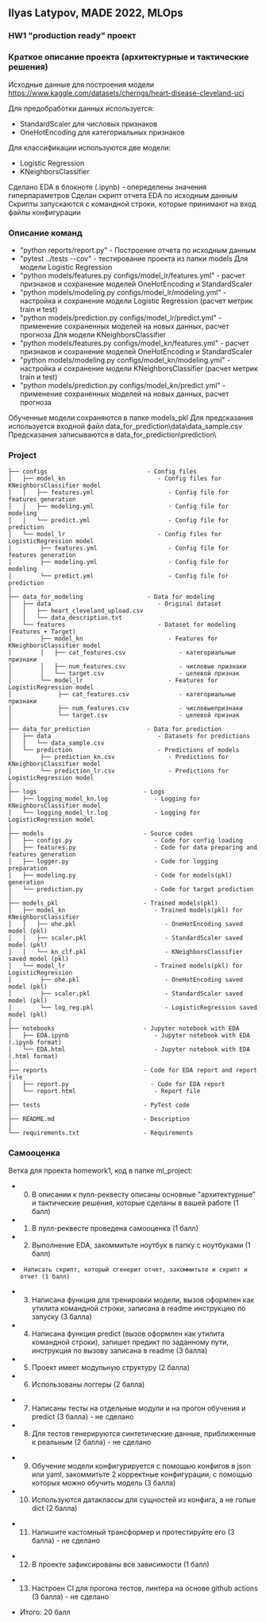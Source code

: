 ## Ilyas Latypov, MADE 2022, MLOps
### HW1 "production ready" проект

### Краткое описание проекта (архитектурные и тактические решения)

Исходные данные для построения модели https://www.kaggle.com/datasets/cherngs/heart-disease-cleveland-uci

Для предобработки данных используется:
 - StandardScaler для числовых признаков
 - OneHotEncoding для категориальных признаков 

Для классификации используются две модели:
 - Logistic Regression
 - KNeighborsClassifier

Сделанo EDA в блокноте (.ipynb)  - опеределены значения гиперпараметров
Cделан скрипт отчета EDA по исходным данным
Скрипты запускаются с командной строки, которые принимают на вход файлы конфигурации

### Описание команд
 - "python reports/report.py"                                                            - Построение отчета по исходным данным
 -  "pytest ../tests --cov"                                                                    - тестирование проекта из папки models
Для модели Logistic Regression
 - "python models/features.py configs/model_lr/features.yml"       - расчет признаков и сохранение моделей OneHotEncoding и StandardScaler 
 - "python models/modeling.py configs/model_lr/modeling.yml"   - настройка и сохранение модели Logistic Regression (расчет метрик train и test)
 - "python models/prediction.py configs/model_lr/predict.yml"      - применение сохраненных моделей на новых данных, расчет прогноза
Для модели KNeighborsClassifier
 - "python models/features.py configs/model_kn/features.yml"       - расчет признаков и сохранение моделей OneHotEncoding и StandardScaler 
 - "python models/modeling.py configs/model_kn/modeling.yml"   - настройка и сохранение модели KNeighborsClassifier (расчет метрик train и test)
 - "python models/prediction.py configs/model_kn/predict.yml"      - применение сохраненных моделей на новых данных, расчет прогноза

Обученные модели сохраняются в папке models_pkl
Для предсказания используется входной файл data_for_prediction\data\data_sample.csv
Предсказания записываются в data_for_prediction\prediction\

### Project

    ├── configs                            - Config files
    │   ├── model_kn                          - Config files for KNeighborsClassifier model
    │   │   ├── features.yml                     - Config file for features generation
    │   │   ├── modeling.yml                     - Config file for modeling
    │   │   └── predict.yml                      - Config file for prediction
    │   └── model_lr                          - Config files for LogisticRegression model
    │        ├── features.yml                    - Config file for features generation
    │        ├── modeling.yml                    - Config file for modeling
    │        └── predict.yml                     - Config file for prediction
    │
    ├── data_for_modeling                  - Data for modeling
    │   ├── data                              - Original dataset
    │   │   ├── heart_cleveland_upload.csv
    │   │   └── data_description.txt
    │   └── features                          - Dataset for modeling (Features + Target)                 
    │        ├── model_kn                        - Features for KNeighborsClassifier model
    │        │   ├── cat_features.csv               - категориальные признаки
    │        │   ├── num_features.csv               - числовые признаки
    │        │   └── target.csv                     - целевой признак
    │        └── model_lr                        - Features for LogisticRegression model
    │             ├── cat_features.csv              - категориальные признаки
    │             ├── num_features.csv              - числовыепризнаки
    │             └── target.csv                    - целевой признак
    │
    ├── data_for_prediction                - Data for prediction
    │   ├── data                              - Datasets for predictions
    │   │   └── data_sample.csv
    │   └── prediction                        - Predictions of models
    │        ├── prediction_kn.csv               - Predictions for KNeighborsClassifier model
    │        └── prediction_lr.csv               - Predictions for LogisticRegression model
    │
    ├── logs                              - Logs
    │   ├── logging_model_kn.log             - Logging for KNeighborsClassifier model
    │   └── logging_model_lr.log             - Logging for LogisticRegression model
    │
    ├── models                            - Source codes
    │   ├── configs.py                       - Code for config loading   
    │   ├── features.py                      - Code for data preparing and features generation       
    │   ├── logger.py                        - Code for logging preparation       
    │   ├── modeling.py                      - Code for models(pkl) generation
    │   └── prediction.py                    - Code for target prediction
    │
    ├── models_pkl                        - Trained models(pkl)
    │   ├── model_kn                         - Trained models(pkl) for KNeighborsClassifier 
    │   │   ├── ohe.pkl                         - OneHotEncoding saved model (pkl) 
    │   │   ├── scaler.pkl                      - StandardScaler saved model (pkl)
    │   │   └── kn_clf.pkl                      - KNeighborsClassifier saved model (pkl)
    │   └── model_lr                         - Trained models(pkl) for LogisticRegression 
    │        ├── ohe.pkl                        - OneHotEncoding saved model (pkl) 
    │        ├── scaler.pkl                     - StandardScaler saved model (pkl)
    │        └── log_reg.pkl                    - LogisticRegression saved model (pkl) 
    │
    ├── notebooks                         - Jupyter notebook with EDA 
    │   ├── EDA.ipynb                        - Jupyter notebook with EDA (.ipynb format)
    │   └── EDA.html                         - Jupyter notebook with EDA (.html format)
    │
    ├── reports                           - Code for EDA report and report file
    │   ├── report.py                       - Code for EDA report
    │   └── report.html                      - Report file
    │
    ├── tests                             - PyTest code
    │
    ├── README.md                         - Description
    │
    └── requirements.txt                  - Requirements

### Самооценка
Ветка для проекта homework1, код в папке ml_project:
+  0) В описании к пулл-реквесту описаны основные "архитектурные" и тактические решения, которые сделаны в вашей работе (1 балл)
+  1) В пулл-реквесте проведена самооценка (1 балл)
+  2) Выполнение EDA, закоммитьте ноутбук в папку с ноутбуками (1 балл)
+      Написать скрипт, который сгенерит отчет, закоммитьте и скрипт и отчет (1 балл)
+  3) Написана функция для тренировки модели, вызов оформлен как утилита командной строки, записана в readme инструкцию по запуску (3 балла)
+  4) Написана функция predict (вызов оформлен как утилита командной строки), запишет предикт по заданному пути, инструкция по вызову записана в readme (3 балла)
+  5) Проект имеет модульную структуру (2 балла)
+  6) Использованы логгеры (2 балла)
-   7) Написаны тесты на отдельные модули и на прогон обучения и predict (3 балла) - не сделано
-   8) Для тестов генерируются синтетические данные, приближенные к реальным (2 балла)  - не сделано
+  9) Обучение модели конфигурируется с помощью конфигов в json или yaml, закоммитьте 2 корректные конфигурации, с помощью которых можно обучить модель (3 балла)
+ 10) Используются датаклассы для сущностей из конфига, а не голые dict (2 балла)
-  11) Напишите кастомный трансформер и протестируйте его (3 балла) - не сделано
+ 12) В проекте зафиксированы все зависимости (1 балл)
- 13) Настроен CI для прогона тестов, линтера на основе github actions (3 балла) - не сделано

+ Итого: 20 балл
